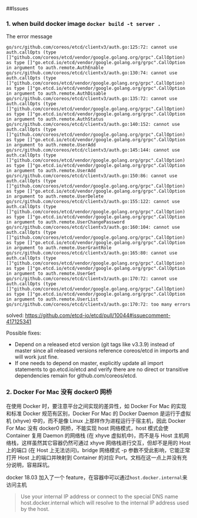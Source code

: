 ##Issues

### 1. when build docker image `docker build -t server .`

The error message

```
go/src/github.com/coreos/etcd/clientv3/auth.go:125:72: cannot use auth.callOpts (type []"github.com/coreos/etcd/vendor/google.golang.org/grpc".CallOption) as type []"go.etcd.io/etcd/vendor/google.golang.org/grpc".CallOption in argument to auth.remote.AuthEnable
go/src/github.com/coreos/etcd/clientv3/auth.go:130:74: cannot use auth.callOpts (type []"github.com/coreos/etcd/vendor/google.golang.org/grpc".CallOption) as type []"go.etcd.io/etcd/vendor/google.golang.org/grpc".CallOption in argument to auth.remote.AuthDisable
go/src/github.com/coreos/etcd/clientv3/auth.go:135:72: cannot use auth.callOpts (type []"github.com/coreos/etcd/vendor/google.golang.org/grpc".CallOption) as type []"go.etcd.io/etcd/vendor/google.golang.org/grpc".CallOption in argument to auth.remote.AuthStatus
go/src/github.com/coreos/etcd/clientv3/auth.go:140:152: cannot use auth.callOpts (type []"github.com/coreos/etcd/vendor/google.golang.org/grpc".CallOption) as type []"go.etcd.io/etcd/vendor/google.golang.org/grpc".CallOption in argument to auth.remote.UserAdd
go/src/github.com/coreos/etcd/clientv3/auth.go:145:144: cannot use auth.callOpts (type []"github.com/coreos/etcd/vendor/google.golang.org/grpc".CallOption) as type []"go.etcd.io/etcd/vendor/google.golang.org/grpc".CallOption in argument to auth.remote.UserAdd
go/src/github.com/coreos/etcd/clientv3/auth.go:150:86: cannot use auth.callOpts (type []"github.com/coreos/etcd/vendor/google.golang.org/grpc".CallOption) as type []"go.etcd.io/etcd/vendor/google.golang.org/grpc".CallOption in argument to auth.remote.UserDelete
go/src/github.com/coreos/etcd/clientv3/auth.go:155:122: cannot use auth.callOpts (type []"github.com/coreos/etcd/vendor/google.golang.org/grpc".CallOption) as type []"go.etcd.io/etcd/vendor/google.golang.org/grpc".CallOption in argument to auth.remote.UserChangePassword
go/src/github.com/coreos/etcd/clientv3/auth.go:160:104: cannot use auth.callOpts (type []"github.com/coreos/etcd/vendor/google.golang.org/grpc".CallOption) as type []"go.etcd.io/etcd/vendor/google.golang.org/grpc".CallOption in argument to auth.remote.UserGrantRole
go/src/github.com/coreos/etcd/clientv3/auth.go:165:80: cannot use auth.callOpts (type []"github.com/coreos/etcd/vendor/google.golang.org/grpc".CallOption) as type []"go.etcd.io/etcd/vendor/google.golang.org/grpc".CallOption in argument to auth.remote.UserGet
go/src/github.com/coreos/etcd/clientv3/auth.go:170:72: cannot use auth.callOpts (type []"github.com/coreos/etcd/vendor/google.golang.org/grpc".CallOption) as type []"go.etcd.io/etcd/vendor/google.golang.org/grpc".CallOption in argument to auth.remote.UserList
go/src/github.com/coreos/etcd/clientv3/auth.go:170:72: too many errors
```

solved: https://github.com/etcd-io/etcd/pull/10044#issuecomment-417125341


Possible fixes:

- Depend on a released etcd version (git tags like v3.3.9) instead of master since all released versions reference coreos/etcd in imports and will work just fine.
- If one needs to depend on master, explicitly update all import statements to go.etcd.io/etcd and verify there are no direct or transitive dependencies remain for github.com/coreos/etcd.


### 2. Docker For Mac 没有 docker0 网桥

在使用 Docker 时，要注意平台之间实现的差异性，如 Docker For Mac 的实现和标准 Docker 规范有区别，Docker For Mac 的 Docker Daemon 是运行于虚拟机 (xhyve) 中的，而不是像 Linux 上那样作为进程运行于宿主机，因此 Docker For Mac 没有 docker0 网桥，不能实现 host 网络模式，host 模式会使 Container 复用 Daemon 的网络栈 (在 xhyve 虚拟机中)，而不是与 Host 主机网络栈，这样虽然其它容器仍然可通过 xhyve 网络栈进行交互，但却不是用的 Host 上的端口 (在 Host 上无法访问)。bridge 网络模式 -p 参数不受此影响，它能正常打开 Host 上的端口并映射到 Container 的对应 Port。文档在这一点上并没有充分说明，容易踩坑。

docker 18.03 加入了一个 feature，在容器中可以通过`host.docker.internal`来访问主机
> Use your internal IP address or connect to the special DNS name host.docker.internal which will resolve to the internal IP address used by the host.



